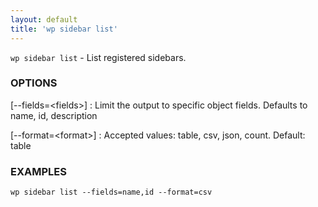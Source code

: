 ```yaml
---
layout: default
title: 'wp sidebar list'
---
```


`wp sidebar list` - List registered sidebars.

### OPTIONS

[\--fields=&lt;fields&gt;]
: Limit the output to specific object fields. Defaults to name, id, description

[\--format=&lt;format&gt;]
: Accepted values: table, csv, json, count. Default: table

### EXAMPLES

    wp sidebar list --fields=name,id --format=csv

